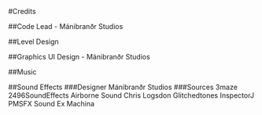 #Credits

##Code
Lead - Mánibranðr Studios

##Level Design

##Graphics
UI Design - Mánibranðr Studios

##Music

##Sound Effects
###Designer
Mánibranðr Studios
###Sources
3maze
2496SoundEffects
Airborne Sound
Chris Logsdon
Glitchedtones
InspectorJ
PMSFX
Sound Ex Machina